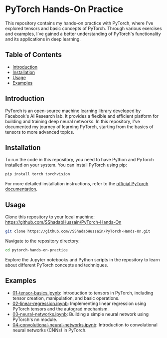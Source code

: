 # PyTorch Hands-On Practice

This repository contains my hands-on practice with PyTorch, where I've explored tensors and basic concepts of PyTorch. Through various exercises and examples, I've gained a better understanding of PyTorch's functionality and its applications in deep learning.

## Table of Contents

- [Introduction](#introduction)
- [Installation](#installation)
- [Usage](#usage)
- [Examples](#examples)

## Introduction

PyTorch is an open-source machine learning library developed by Facebook's AI Research lab. It provides a flexible and efficient platform for building and training deep neural networks. In this repository, I've documented my journey of learning PyTorch, starting from the basics of tensors to more advanced topics.

## Installation

To run the code in this repository, you need to have Python and PyTorch installed on your system. You can install PyTorch using pip:

```bash
pip install torch torchvision
```

For more detailed installation instructions, refer to the [official PyTorch documentation](https://pytorch.org/get-started/locally/).

## Usage

Clone this repository to your local machine:
https://github.com/SShadabHussain/PyTorch-Hands-On
```bash
git clone https://github.com//SShadabHussain/PyTorch-Hands-On.git
```

Navigate to the repository directory:

```bash
cd pytorch-hands-on-practice
```

Explore the Jupyter notebooks and Python scripts in the repository to learn about different PyTorch concepts and techniques.

## Examples

- [01-tensor-basics.ipynb](./01-tensor-basics.ipynb): Introduction to tensors in PyTorch, including tensor creation, manipulation, and basic operations.
- [02-linear-regression.ipynb](./02-linear-regression.ipynb): Implementing linear regression using PyTorch tensors and the autograd mechanism.
- [03-neural-networks.ipynb](./03-neural-networks.ipynb): Building a simple neural network using PyTorch's nn module.
- [04-convolutional-neural-networks.ipynb](./04-convolutional-neural-networks.ipynb): Introduction to convolutional neural networks (CNNs) in PyTorch.
